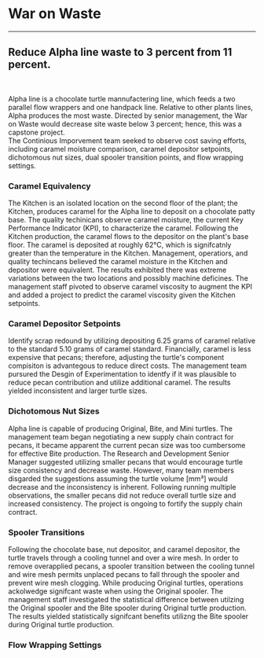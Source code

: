 # War on Waste
<hr>

## Reduce Alpha line waste to 3 percent from 11 percent.
<br>

<p>Alpha line is a chocolate turtle mannufactering line, which feeds a two parallel flow wrappers and one handpack line. Relative to other plants lines, Alpha produces the most waste. Directed by senior management,  the War on Waste would decrease site waste below 3 percent; hence, this was a capstone project.
<br>
The Continious Imporvement team seeked to observe cost saving efforts, including caramel moisture comparison, caramel depositor setpoints, dichotomous nut sizes, dual spooler transition points, and flow wrapping settings.
<br>
 
### Caramel Equivalency
The Kitchen is an isolated location on the second floor of the plant; the Kitchen, produces caramel for the Alpha line to deposit on a chocolate patty base. The quality techinicans observe caramel moisture, the current Key Performance Indicator (KPI), to characterize the caramel. Following the Kitchen production, the caramel flows to the depositor on the plant's base floor. The caramel is deposited at roughly 62°C, which is signifcatnly greater than the temperature in the Kitchen. Management, operatiors, and quality techincans believed the caramel moisture in the Kitchen and depositor were equivalent. The results exhibited there was extreme variations between the two locations and possibly machine deficines. The management staff pivoted to observe caramel viscosity to augment the KPI and added a project to predict the caramel viscosity given the Kitchen setpoints.
<br>

### Caramel Depositor Setpoints
Identify scrap redound by utilizing depositing 6.25 grams of caramel relative to the standard 5.10 grams of caramel standard. Financially, caramel is less expensive that pecans; therefore, adjusting the turtle's component compisiton  is advantegous to reduce direct costs. The management team pursured the Desgin of Experimentation to identfy if it was plausible to reduce pecan contribution and utilize additional caramel. The results yielded inconsistent and larger turtle sizes.
<br>

### Dichotomous Nut Sizes
Alpha line is capable of producing Original, Bite, and Mini turtles. The management team began negotiating a new supply chain contract for pecans, it became apparent the current pecan size was too cumbersome for effective Bite production. The Research and Development Senior Manager suggested utilizing smaller pecans that would encourage turtle size consistency and decrease waste. However, many team members disgarded the suggestions assuming the turtle volume [mm³] would decrease and the inconsistency is inherent. Following running multiple observations, the smaller pecans did not reduce overall turtle size and increased consistency. The project is ongoing to fortify the supply chain contract.
<br>

### Spooler Transitions
Following the chocolate base, nut depositor, and caramel depositor, the turtle travels through a cooling tunnel and over a wire mesh. In order to remove overapplied pecans, a spooler transition between the cooling tunnel and wire mesh permits unplaced pecans to fall through the spooler and prevent wire mesh clogging. While producing Original turtles, operations ackolwedge signifcant waste when using the Original spooler. The management staff investigated the statistical difference between utilzing the Original spooler and the Bite spooler during Original turtle production. The results yielded statistically signifcant benefits utilizng the Bite spooler during Original turtle production.
<br>

### Flow Wrapping Settings
 
<br>


